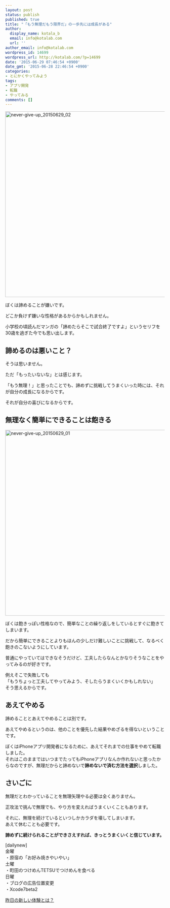 ```yaml
---
layout: post
status: publish
published: true
title: "「もう無理だもう限界だ」の一歩先には成長がある"
author:
  display_name: kotala_b
  email: info@kotalab.com
  url: ''
author_email: info@kotalab.com
wordpress_id: 14699
wordpress_url: http://kotalab.com/?p=14699
date: '2015-06-29 07:46:54 +0900'
date_gmt: '2015-06-28 22:46:54 +0900'
categories:
- とにかくやってみよう
tags:
- アプリ開発
- 転職
- やってみる
comments: []
---
```

<p><img src="http://kotalab.com/wp-content/uploads/2015/06/never-give-up_20150629_02-780x585.jpg" alt="never-give-up_20150629_02" width="780" height="585" class="aligncenter size-large wp-image-14702" /></p>
<p>ぼくは諦めることが嫌いです。</p>
<p>どこか負けず嫌いな性格があるからかもしれません。</p>
<p>小学校の頃読んだマンガの「諦めたらそこで試合終了ですよ」というセリフを30歳を過ぎた今でも思い出します。</p>
<p><!--more--></p>
<h2>諦めるのは悪いこと？</h2>
<p>そうは思いません。</p>
<p>ただ「もったいないな」とは感じます。</p>
<p>「もう無理！」と思ったことでも、諦めずに挑戦してうまくいった時には、それが自分の成長になるからです。</p>
<p>それが自分の喜びになるからです。</p>
<h2>無理なく簡単にできることは飽きる</h2>
<p><img src="http://kotalab.com/wp-content/uploads/2015/06/never-give-up_20150629_01-780x585.jpg" alt="never-give-up_20150629_01" width="780" height="585" class="aligncenter size-large wp-image-14701" /></p>
<p>ぼくは飽きっぽい性格なので、簡単なことの繰り返しをしているとすぐに飽きてしまいます。</p>
<p>だから簡単にできることよりもほんの少しだけ難しいことに挑戦して、なるべく飽きのこないようにしています。</p>
<p>普通にやっていてはできなそうだけど、<span class="b">工夫したらなんとかなりそうなことをやってみるのが好きです。</span></p>
<p>例えそこで失敗しても<br />
「もうちょっと工夫してやってみよう、そしたらうまくいくかもしれない」<br />
そう思えるからです。</p>
<h2>あえてやめる</h2>
<p>諦めることとあえてやめることは別です。</p>
<p>あえてやめるというのは、他のことを優先した結果やめざるを得ないということです。</p>
<p>ぼくはiPhoneアプリ開発者になるために、あえてそれまでの仕事をやめて転職しました。<br />
それはこのままではいつまでたってもiPhoneアプリなんか作れないと思ったからなのですが、無理だからと諦めないで<strong>諦めないで済む方法を選択</strong>しました。</p>
<h2>さいごに</h2>
<p>無理だとわかっていることを無理矢理やる必要は全くありません。</p>
<p>正攻法で挑んで無理でも、やり方を変えればうまくいくこともあります。</p>
<p>それに、無理を続けているといつしかカラダを壊してしまいます。<br />
あえて休むことも必要です。</p>
<p><strong>諦めずに続けられることができさえすれば、きっとうまくいくと信じています。</strong></p>
<p>[dailynew]<br />
金曜<br />
・原宿の「お好み焼きやいやい」<br />
土曜<br />
・町田のつけめんTETSUでつけめんを食べる<br />
日曜<br />
・ブログの広告位置変更<br />
・Xcode7beta2</p>
<p><a href="http://kotalab.com/lets-start-1day1new" title="昨日の新しい体験とは？">昨日の新しい体験とは？</a></p>
<div class="clear"></div>
